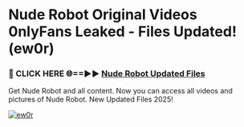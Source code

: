 # Nude Robot Original Videos 0nlyFans Leaked - Files Updated! (ew0r)

<h3>🔴 CLICK HERE 🌐==►► <a href="https://tinyurl.com/y5r63du9" rel="nofollow">Nude Robot Updated Files</a></h3>

Get Nude Robot and all content. Now you can access all videos and pictures of Nude Robot. New Updated Files 2025!

[![ew0r](https://i.imgur.com/UVo9nyh.gif)](https://tinyurl.com/y5r63du9)